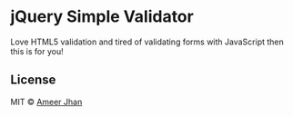 # jQuery Simple Validator

Love HTML5 validation and tired of validating forms with JavaScript then this is for you!

## License

MIT © [Ameer Jhan](mailto:ameerjhanprof@gmail.com)
